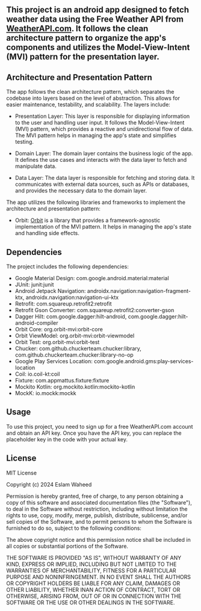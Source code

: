 ## This project is an android app designed to fetch weather data using the Free Weather API from [WeatherAPI.com](https://www.weatherapi.com/). It follows the clean architecture pattern to organize the app's components and utilizes the Model-View-Intent (MVI) pattern for the presentation layer.

## Architecture and Presentation Pattern

The app follows the clean architecture pattern, which separates the codebase into layers based on the level of abstraction. This allows for easier maintenance, testability, and scalability. The layers include:

- Presentation Layer: This layer is responsible for displaying information to the user and handling user input. It follows the Model-View-Intent (MVI) pattern, which provides a reactive and unidirectional flow of data. The MVI pattern helps in managing the app's state and simplifies testing.

- Domain Layer: The domain layer contains the business logic of the app. It defines the use cases and interacts with the data layer to fetch and manipulate data.

- Data Layer: The data layer is responsible for fetching and storing data. It communicates with external data sources, such as APIs or databases, and provides the necessary data to the domain layer.

The app utilizes the following libraries and frameworks to implement the architecture and presentation pattern:

- Orbit: [Orbit](https://orbit-mvi.org/) is a library that provides a framework-agnostic implementation of the MVI pattern. It helps in managing the app's state and handling side effects.

## Dependencies

The project includes the following dependencies:

- Google Material Design: com.google.android.material:material
- JUnit: junit:junit
- Android Jetpack Navigation: androidx.navigation:navigation-fragment-ktx, androidx.navigation:navigation-ui-ktx
- Retrofit: com.squareup.retrofit2:retrofit
- Retrofit Gson Converter: com.squareup.retrofit2:converter-gson
- Dagger Hilt: com.google.dagger:hilt-android, com.google.dagger:hilt-android-compiler
- Orbit Core: org.orbit-mvi:orbit-core
- Orbit ViewModel: org.orbit-mvi:orbit-viewmodel
- Orbit Test: org.orbit-mvi:orbit-test
- Chucker: com.github.chuckerteam.chucker:library, com.github.chuckerteam.chucker:library-no-op
- Google Play Services Location: com.google.android.gms:play-services-location
- Coil: io.coil-kt:coil
- Fixture: com.appmattus.fixture:fixture
- Mockito Kotlin: org.mockito.kotlin:mockito-kotlin
- MockK: io.mockk:mockk

## Usage

To use this project, you need to sign up for a free WeatherAPI.com account and obtain an API key. Once you have the API key, you can replace the placeholder key in the code with your actual key.

## License

MIT License

Copyright (c) 2024 Eslam Waheed

Permission is hereby granted, free of charge, to any person obtaining
a copy of this software and associated documentation files (the
"Software"), to deal in the Software without restriction, including
without limitation the rights to use, copy, modify, merge, publish,
distribute, sublicense, and/or sell copies of the Software, and to
permit persons to whom the Software is furnished to do so, subject to
the following conditions:

The above copyright notice and this permission notice shall be
included in all copies or substantial portions of the Software.

THE SOFTWARE IS PROVIDED "AS IS", WITHOUT WARRANTY OF ANY KIND,
EXPRESS OR IMPLIED, INCLUDING BUT NOT LIMITED TO THE WARRANTIES OF
MERCHANTABILITY, FITNESS FOR A PARTICULAR PURPOSE AND
NONINFRINGEMENT. IN NO EVENT SHALL THE AUTHORS OR COPYRIGHT HOLDERS BE
LIABLE FOR ANY CLAIM, DAMAGES OR OTHER LIABILITY, WHETHER INAN ACTION OF CONTRACT, TORT OR OTHERWISE, ARISING FROM, OUT OF OR IN CONNECTION
WITH THE SOFTWARE OR THE USE OR OTHER DEALINGS IN THE SOFTWARE.
